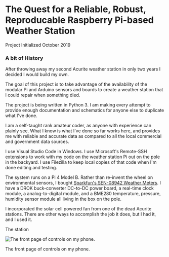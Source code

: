 # The Quest for a Reliable, Robust, Reproducable Raspberry Pi-based Weather Station
Project Initialized October 2019

### A bit of History

After throwing away my second Acurite weather station in only two years I decided I would build my own.

The goal of this project is to take advantage of the availability of the modular Pi and Arduino sensors and boards to create a weather station that I could repair when something died.

The project is being written in Python 3.  I am making every attempt to provide enough documentation and schematics for anyone else to duplicate what I've done.

I am a self-taught rank amateur coder, as anyone with experience can plainly see.  What I know is what I've done so far works here, and provides me with reliable and accurate data as compared to all the local commercial and government data sources.  

I use Visual Studio Code in Windows.  I use Microsoft's Remote-SSH extensions to work with my code on the weather station Pi out on the pole in the backyard.
I use Filezilla to keep local copies of that code when I'm done editing and testing.

The system runs on a Pi 4 Model B.  Rather than re-invent the wheel on environmental sensors, I bought [Sparkfun's SEN-08942 Weather Meters](https://www.sparkfun.com/products/8942). I have a DROK buck-converter DC-to-DC power board, a real-time clock module, a analog-to-digital module, and a BME280 temperature, pressure, humidity sensor module all living in the box on the pole.

I incorporated the solar cell powered fan from one of the dead Acurite stations.  There are other ways to accomplish the job it does, but I had it, and I used it.

The station 



![The front page of controls on my phone.](./Pics/Screenshot_20191031-171240_DuckDuckGo.jpg)


The front page of controls on my phone.

